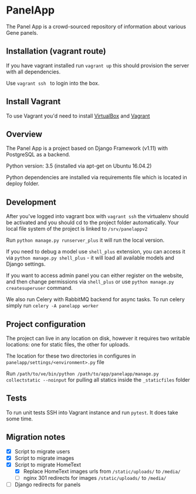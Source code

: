 PanelApp
========

The Panel App is a crowd-sourced repository of information about various Gene panels.


Installation (vagrant route)
----------------------------

If you have vagrant installed run `vagrant up` this should provision the server with all dependencies.

Use `vagrant ssh ` to login into the box.


## Install Vagrant

To use Vagrant you'd need to install [VirtualBox](https://www.virtualbox.org/wiki/Downloads) and [Vagrant](https://www.vagrantup.com/downloads.html)


Overview
--------

The Panel App is a project based on Django Framework (v1.11) with PostgreSQL as a backend.

Python version: 3.5 (installed via apt-get on Ubuntu 16.04.2)

Python dependencies are installed via requirements file which is located in deploy folder.


Development
-----------

After you've logged into vagrant box with `vagrant ssh` the virtualenv should be activated and you should cd to the project folder automatically. Your local file system of the project is linked to `/srv/panelappv2`

Run `python manage.py runserver_plus` it will run the local version.

If you need to debug a model use `shell_plus` extension, you can access it via `python manage.py shell_plus` - it will load all available models and Django settings.

If you want to access admin panel you can either register on the website, and then change
permissions via `shell_plus` or use `python manage.py createsuperuser` command.

We also run Celery with RabbitMQ backend for async tasks. To run celery simply run `celery -A panelapp worker`


Project configuration
---------------------

The project can live in any location on disk, however it requires two writable
locations: one for static files, the other for uploads.

The location for these two directories in configures in `panelapp/settings/<environment>.py` file

Run
`/path/to/ve/bin/python /path/to/app/panelapp/manage.py collectstatic --noinput` for pulling all statics inside the `_staticfiles` folder

Tests
-----

To run unit tests SSH into Vagrant instance and run `pytest`. It does take some time.


Migration notes
---------------

- [x] Script to migrate users
- [x] Script to migrate images
- [x] Script to migrate HomeText
  - [x] Replace HomeText images urls from `/static/uploads/` to `/media/`
  - [ ] nginx 301 redirects for images `/static/uploads/` to `/media/`
- [ ] Django redirects for panels
